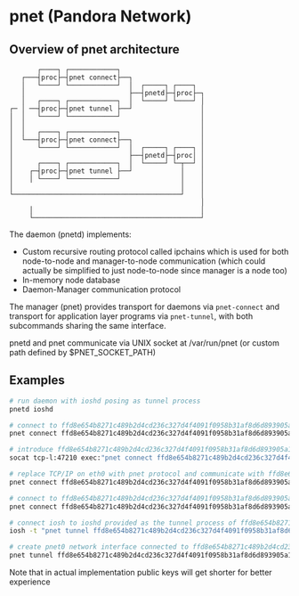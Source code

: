 # pnet (Pandora Network)
## Overview of pnet architecture
```
       ┌────┐ ┌────────────┐
   ┌───┤proc├─┤pnet connect├──┐
   │   └────┘ └────────────┘  │  ┌─────┐ ┌────┐
   │                          ├──┤pnetd├─┤proc├─┐
   │   ┌────┐ ┌────────────┐  │  └─────┘ └────┘ │
┌─ │ ──┤proc├─┤pnet tunnel ├──┘                 │
│  │   └────┘ └────────────┘                    │
│  │                                            │
│  │   ┌────┐ ┌────────────┐                    │
│  └───┤proc├─┤pnet connect├──┐                 │
│      └────┘ └────────────┘  │  ┌─────┐ ┌────┐ │
│                             ├──┤pnetd├─┤proc│ │
│      ┌────┐ ┌────────────┐  │  └─────┘ └─┬──┘ │
│    ┌─┤proc├─┤pnet tunnel ├──┘            │    │
│    │ └────┘ └────────────┘               │    │
│                                          │    │
└──────────────────────────────────────────┘    │
                                                │
     │                                          │
     └──────────────────────────────────────────┘

```

The daemon (pnetd) implements:
- Custom recursive routing protocol called ipchains which is used for both node-to-node and manager-to-node communication (which could actually be simplified to just node-to-node since manager is a node too)
- In-memory node database
- Daemon-Manager communication protocol

The manager (pnet) provides transport for daemons via `pnet-connect` and transport for application layer programs via `pnet-tunnel`, with both subcommands sharing the same interface.

pnetd and pnet communicate via UNIX socket at /var/run/pnet (or custom path defined by $PNET_SOCKET_PATH)

## Examples
```sh
# run daemon with ioshd posing as tunnel process
pnetd ioshd

# connect to ffd8e654b8271c489b2d4cd236c327d4f4091f0958b31af8d6d893905a1ef6c3 via "socat tcp:example.com:47210 -"
pnet connect ffd8e654b8271c489b2d4cd236c327d4f4091f0958b31af8d6d893905a1ef6c3 "socat tcp:example.com:47210 -"

# introduce ffd8e654b8271c489b2d4cd236c327d4f4091f0958b31af8d6d893905a1ef6c3 to the network when it's connection is accepted by `socat tcp-l:47210`
socat tcp-l:47210 exec:"pnet connect ffd8e654b8271c489b2d4cd236c327d4f4091f0958b31af8d6d893905a1ef6c3 -"

# replace TCP/IP on eth0 with pnet protocol and communicate with ffd8e654b8271c489b2d4cd236c327d4f4091f0958b31af8d6d893905a1ef6c3 on other end
pnet connect ffd8e654b8271c489b2d4cd236c327d4f4091f0958b31af8d6d893905a1ef6c3 "socat interface:eth0 -"

# connect to ffd8e654b8271c489b2d4cd236c327d4f4091f0958b31af8d6d893905a1ef6c3 via bluetooth socket on channel 3
pnet connect ffd8e654b8271c489b2d4cd236c327d4f4091f0958b31af8d6d893905a1ef6c3 "rfcomm connect /dev/rfcomm0 00:B0:D0:63:C2:26 3"

# connect iosh to ioshd provided as the tunnel process of ffd8e654b8271c489b2d4cd236c327d4f4091f0958b31af8d6d893905a1ef6c3
iosh -t "pnet tunnel ffd8e654b8271c489b2d4cd236c327d4f4091f0958b31af8d6d893905a1ef6c3 -" zsh -l

# create pnet0 network interface connected to ffd8e654b8271c489b2d4cd236c327d4f4091f0958b31af8d6d893905a1ef6c3
pnet tunnel ffd8e654b8271c489b2d4cd236c327d4f4091f0958b31af8d6d893905a1ef6c3 "socat tun,iff-up,device-name=pnet0 -"
```

Note that in actual implementation public keys will get shorter for better experience
